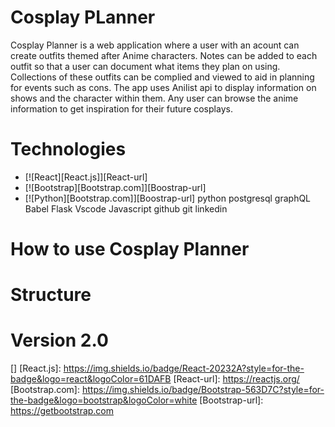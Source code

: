 # Cosplay PLanner

Cosplay Planner is a web application where a user with an acount can create outfits themed after Anime characters. Notes can be added to each outfit so that a user can document what items they plan on using. Collections of these outfits can be complied and viewed to aid in planning for events such as cons. The app uses Anilist api to display information on shows and the character within them. Any user can browse the anime information to get inspiration for their future cosplays.

# Technologies

- [![React][React.js]][React-url]
- [![Bootstrap][Bootstrap.com]][Boostrap-url]
- [![Python][Bootstrap.com]][Boostrap-url]
  python
  postgresql
  graphQL
  Babel
  Flask
  Vscode
  Javascript
  github
  git
  linkedin

# How to use Cosplay Planner

# Structure

# Version 2.0

<!-- MARKDOWN LINKS & IMAGES -->

[]
[React.js]: https://img.shields.io/badge/React-20232A?style=for-the-badge&logo=react&logoColor=61DAFB
[React-url]: https://reactjs.org/
[Bootstrap.com]: https://img.shields.io/badge/Bootstrap-563D7C?style=for-the-badge&logo=bootstrap&logoColor=white
[Bootstrap-url]: https://getbootstrap.com
